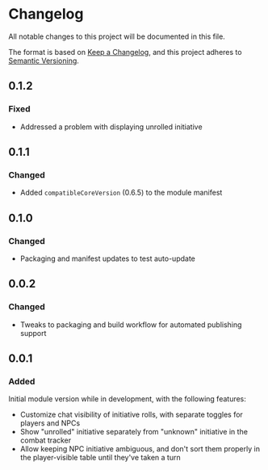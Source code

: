 # Changelog

All notable changes to this project will be documented in this file.

The format is based on [Keep a Changelog](https://keepachangelog.com/en/1.0.0/),
and this project adheres to [Semantic Versioning](https://semver.org/spec/v2.0.0.html).

## 0.1.2

### Fixed

-   Addressed a problem with displaying unrolled initiative

## 0.1.1

### Changed

-   Added `compatibleCoreVersion` (0.6.5) to the module manifest

## 0.1.0

### Changed

-   Packaging and manifest updates to test auto-update

## 0.0.2

### Changed

-   Tweaks to packaging and build workflow for automated publishing support

## 0.0.1

### Added

Initial module version while in development, with the following features:

-   Customize chat visibility of initiative rolls, with separate toggles for players and NPCs
-   Show "unrolled" initiative separately from "unknown" initiative in the combat tracker
-   Allow keeping NPC initiative ambiguous, and don't sort them properly in the player-visible table until they've taken a turn
